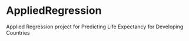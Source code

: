 # AppliedRegression
Applied Regression project for Predicting Life Expectancy for Developing Countries 
